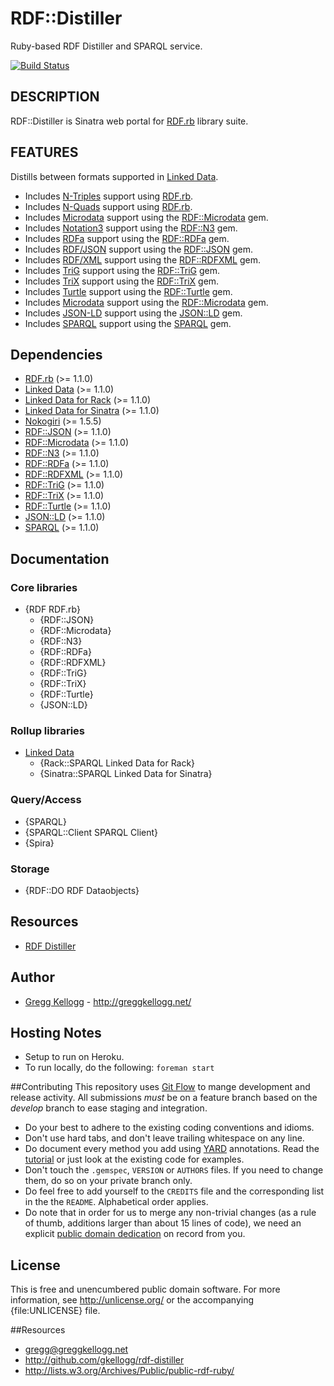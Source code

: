 # RDF::Distiller

Ruby-based RDF Distiller and SPARQL service.

[![Build Status](https://travis-ci.org/gkellogg/rdf-distiller.png?branch=master)](http://travis-ci.org/gkellogg/rdf-distiller)

## DESCRIPTION
RDF::Distiller is Sinatra web portal for [RDF.rb][RDF.rb] library suite.

## FEATURES
Distills between formats supported in [Linked Data][].

* Includes [N-Triples][] support using [RDF.rb][].
* Includes [N-Quads][] support using [RDF.rb][].
* Includes [Microdata][] support using the [RDF::Microdata][] gem.
* Includes [Notation3][] support using the [RDF::N3][] gem.
* Includes [RDFa][] support using the [RDF::RDFa][] gem.
* Includes [RDF/JSON][] support using the [RDF::JSON][] gem.
* Includes [RDF/XML][] support using the [RDF::RDFXML][] gem.
* Includes [TriG][] support using the [RDF::TriG][] gem.
* Includes [TriX][] support using the [RDF::TriX][] gem.
* Includes [Turtle][] support using the [RDF::Turtle][] gem.
* Includes [Microdata][] support using the [RDF::Microdata][] gem.
* Includes [JSON-LD][] support using the [JSON::LD][] gem.
* Includes [SPARQL][] support using the [SPARQL][SPARQL gem] gem.

## Dependencies
* [RDF.rb][] (>= 1.1.0)
* [Linked Data](http://rubygems.org/gems/linkeddata) (>= 1.1.0)
* [Linked Data for Rack](http://rubygems.org/gems/rack-linkeddata) (>= 1.1.0)
* [Linked Data for Sinatra](http://rubygems.org/gems/sinatra-linkeddata) (>= 1.1.0)
* [Nokogiri](http://rubygems.org/gems/nokogiri) (>= 1.5.5)
* [RDF::JSON](http://rubygems.org/gems/rdf-json) (>= 1.1.0)
* [RDF::Microdata](http://rubygems.org/gems/rdf-microdata) (>= 1.1.0)
* [RDF::N3](http://rubygems.org/gems/rdf-n3) (>= 1.1.0)
* [RDF::RDFa](http://rubygems.org/gems/rdf-rdfa) (>= 1.1.0)
* [RDF::RDFXML](http://rubygems.org/gems/rdf-rdfxml) (>= 1.1.0)
* [RDF::TriG](http://rubygems.org/gems/rdf-trig) (>= 1.1.0)
* [RDF::TriX](http://rubygems.org/gems/rdf-trix) (>= 1.1.0)
* [RDF::Turtle](http://rubygems.org/gems/rdf-turtle) (>= 1.1.0)
* [JSON::LD](http://rubygems.org/gems/json-ld) (>= 1.1.0)
* [SPARQL](http://rubygems.org/gems/sparql) (>= 1.1.0)

## Documentation
### Core libraries
* {RDF RDF.rb}
  * {RDF::JSON}
  * {RDF::Microdata}
  * {RDF::N3}
  * {RDF::RDFa}
  * {RDF::RDFXML}
  * {RDF::TriG}
  * {RDF::TriX}
  * {RDF::Turtle}
  * {JSON::LD}

### Rollup libraries
* [Linked Data][LinkedData]
  * {Rack::SPARQL Linked Data for Rack}
  * {Sinatra::SPARQL Linked Data for Sinatra}

### Query/Access
* {SPARQL}
* {SPARQL::Client SPARQL Client}
* {Spira}

### Storage
* {RDF::DO RDF Dataobjects}

## Resources
* [RDF Distiller](http://rdf.greggkellogg.net)

## Author
* [Gregg Kellogg](http://github.com/gkellogg) - <http://greggkellogg.net/>

## Hosting Notes
* Setup to run on Heroku.
* To run locally, do the following: `foreman start`

##Contributing
This repository uses [Git Flow](https://github.com/nvie/gitflow) to mange development and release activity. All submissions _must_ be on a feature branch based on the _develop_ branch to ease staging and integration.

* Do your best to adhere to the existing coding conventions and idioms.
* Don't use hard tabs, and don't leave trailing whitespace on any line.
* Do document every method you add using [YARD][] annotations. Read the
  [tutorial][YARD-GS] or just look at the existing code for examples.
* Don't touch the `.gemspec`, `VERSION` or `AUTHORS` files. If you need to
  change them, do so on your private branch only.
* Do feel free to add yourself to the `CREDITS` file and the corresponding
  list in the the `README`. Alphabetical order applies.
* Do note that in order for us to merge any non-trivial changes (as a rule
  of thumb, additions larger than about 15 lines of code), we need an
  explicit [public domain dedication][PDD] on record from you.

## License

This is free and unencumbered public domain software. For more information,
see <http://unlicense.org/> or the accompanying {file:UNLICENSE} file.

##Resources

* gregg@greggkellogg.net
* <http://github.com/gkellogg/rdf-distiller>
* <http://lists.w3.org/Archives/Public/public-rdf-ruby/>

[RDF.rb]:         http://ruby-rdf.github.com/rdf
[RDF::JSON]:      http://rdf.rubyforge.org/json/
[RDF::Microdata]: http://rdoc.info/github/gkellogg/rdf-microdata/master/frames
[RDF::N3]:        http://rdoc.info/github/gkellogg/rdf-n3/master/frames
[RDF::RDFa]:      http://rdoc.info/github/gkellogg/rdf-rdfa/master/frames
[RDF::RDFXML]:    http://rdoc.info/github/gkellogg/rdf-rdfxml/master/frames
[RDF::TriG]:      http://rdoc.info/github/gkellogg/rdf-trig/master/frames
[RDF::TriX]:      http://rdf.rubyforge.org/trix/
[RDF::Turtle]:    http://rdoc.info/github/gkellogg/rdf-turtle/master/frames
[JSON::LD]:       http://rdoc.info/github/gkellogg/json-ld/master/frames
[SPARQL gem]:     http://rdoc.info/github/gkellogg/sparql/master/frames
[JSON-LD]:        http://json-ld.org/
[Microdata]:      http://dev.w3.org/html5/md/
[N-Triples]:      http://en.wikipedia.org/wiki/N-Triples
[N-Quads]:        http://en.wikipedia.org/wiki/N-Quads
[Notation3]:      http://en.wikipedia.org/wiki/Notation3
[LinkedData]:     http://ruby-rdf.github.com/linkeddata
[Linked Data]:    http://en.wikipedia.org/wiki/LinkedData
[RDF/JSON]:       http://n2.talis.com/wiki/RDF_JSON_Specification
[RDF/XML]:        http://www.w3.org/TR/rdf-syntax-grammar/
[RDFa]:           http://en.wikipedia.org/wiki/RDFa
[SPARQL]:         http://en.wikipedia.org/wiki/Sparql
[TriG]:           http://en.wikipedia.org/wiki/TriG_(syntax)
[TriX]:           http://en.wikipedia.org/wiki/TriX_(syntax)
[Turtle]:         http://en.wikipedia.org/wiki/Turtle_(syntax)
[YARD]:           http://yardoc.org/
[YARD-GS]:        http://rubydoc.info/docs/yard/file/docs/GettingStarted.md
[PDD]:            http://unlicense.org/#unlicensing-contributions
